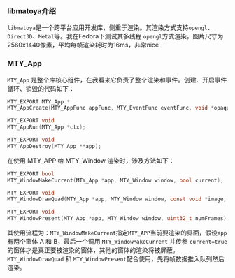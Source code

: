 ### libmatoya介绍

`libmatoya`是一个跨平台应用开发库，侧重于渲染。其渲染方式支持`opengl`、`Direct3D`、`Metal`等。我在Fedora下测试其多线程 `opengl`方式渲染，图片尺寸为2560x1440像素，平均每帧渲染耗时为16ms，非常nice



### MTY_App

`MTY_App` 是整个库核心组件，在我看来它负责了整个渲染和事件。创建、开启事件循环、销毁的代码如下：

```c
MTY_EXPORT MTY_App *
MTY_AppCreate(MTY_AppFunc appFunc, MTY_EventFunc eventFunc, void *opaque);

MTY_EXPORT void
MTY_AppRun(MTY_App *ctx);

MTY_EXPORT void
MTY_AppDestroy(MTY_App **app);
```

在使用 MTY_APP 给 MTY_Window 渲染时，涉及方法如下：

```c
MTY_EXPORT bool
MTY_WindowMakeCurrent(MTY_App *app, MTY_Window window, bool current);

MTY_EXPORT void
MTY_WindowDrawQuad(MTY_App *app, MTY_Window window, const void *image, const MTY_RenderDesc *desc);

MTY_EXPORT void
MTY_WindowPresent(MTY_App *app, MTY_Window window, uint32_t numFrames);
```

其使用流程为：`MTY_WindowMakeCurrent`指定`MTY_APP`当前要渲染的界面，假设`app`有两个窗体 A 和 B，最后一个调用 `MTY_WindowMakeCurrent` 并传参 `current=true` 的窗体才是真正要被渲染的窗体，其他的窗体的渲染将被屏蔽。`MTY_WindowDrawQuad` 和 `MTY_WindowPresent`配合使用，先将帧数据推入队列然后渲染。